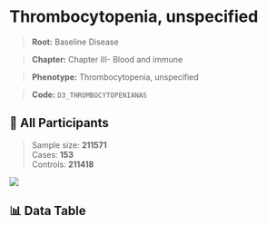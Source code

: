 # Thrombocytopenia, unspecified

> **Root:** Baseline Disease  

> **Chapter:** Chapter III- Blood and immune  

> **Phenotype:** Thrombocytopenia, unspecified  

> **Code:** `D3_THROMBOCYTOPENIANAS`

## 🧪 All Participants  
> Sample size: **211571**  
> Cases: **153**  
> Controls: **211418**
<img src="/Sensitive/Figures/ALL/Baseline/D3_THROMBOCYTOPENIANAS.png"/>

## 📊 Data Table
<CsvTableMRF src="/Sensitive/Data/ALL/Baseline/LG_D3_THROMBOCYTOPENIANAS.csv"/>

